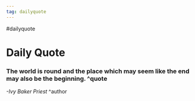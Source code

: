 ```yaml
---
tag: dailyquote
---
```


#dailyquote

# Daily Quote

### The world is round and the place which may seem like the end may also be the beginning. ^quote
*-Ivy Baker Priest* ^author
